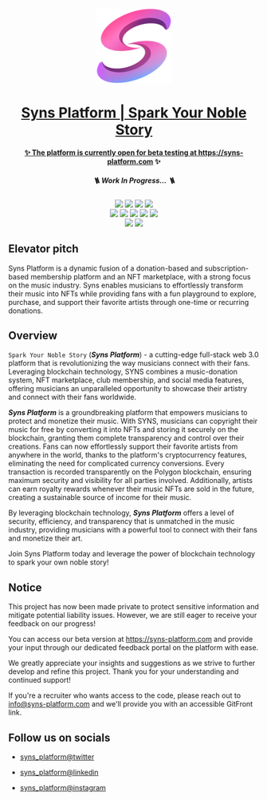<p align="center">
<br />
<a href="https://github.com/syns-platform"><img src="https://github.com/syns-platform/Syns-Platform/blob/main/brandings/main/Syns_Official_Main_Logo_V3.svg?raw=true" width="150" alt=""/>
<h1 align="center">Syns Platform | Spark Your Noble Story </h1>
<h4 align="center"> ✨ The platform is currently open for beta testing at <a href="https://syns-platform.com">https://syns-platform.com</a> ✨</h4>
<h5 align="center"> 🪜 Work In Progress... 🪜</h5>
</p>

<div align="center"> 

![](https://img.shields.io/badge/React.js-18.2.0-blue?style=flat-square&logo=react)
![](https://img.shields.io/badge/Next.js-13.1.2-blue?style=flat-square&logo=next.js)
![](https://img.shields.io/badge/TypeScript-4.8.4-blue?style=flat-square&logo=typescript)
![](https://img.shields.io/badge/Tailwindcss-3.2.2-blue?style=flat-square&logo=tailwindcss) <br />
![](https://img.shields.io/badge/Solidity-0.8.11-blue?style=flat-square&logo=solidity)
![](https://img.shields.io/badge/OpenZeppelin-4.8.0-blue?style=flat-square&logo=openzeppelin)
![](https://img.shields.io/badge/Hardhat-2.12.7-blue?style=flat-square&logo=hardhat)
![](https://img.shields.io/badge/Ethers-5.4.7-blue?style=flat-square&logo=ethersjs)
![](https://img.shields.io/badge/Mocha-9.1.0-blue?style=flat-square&logo=mocha)<br />
![](https://img.shields.io/badge/Golang-1.9.0-blue?style=flat-square&logo=go)
![](https://img.shields.io/badge/MongoDB-6.0.0-blue?style=flat-square&logo=mongodb)

</div>

## Elevator pitch
Syns Platform is a dynamic fusion of a donation-based and subscription-based membership platform and an NFT marketplace, with a strong focus on the music industry.  Syns enables musicians to effortlessly transform their music into NFTs while providing fans with a fun playground to explore, purchase, and support their favorite artists through one-time or recurring donations.

## Overview
`Spark Your Noble Story` (***Syns Platform***) - a cutting-edge full-stack web 3.0 platform that is revolutionizing the way musicians connect with their fans. Leveraging blockchain technology, SYNS combines a music-donation system, NFT marketplace, club membership, and social media features, offering musicians an unparalleled opportunity to showcase their artistry and connect with their fans worldwide.

***Syns Platform*** is a groundbreaking platform that empowers musicians to protect and monetize their music. With SYNS, musicians can copyright their music for free by converting it into NFTs and storing it securely on the blockchain, granting them complete transparency and control over their creations. Fans can now effortlessly support their favorite artists from anywhere in the world, thanks to the platform's cryptocurrency features, eliminating the need for complicated currency conversions. Every transaction is recorded transparently on the Polygon blockchain, ensuring maximum security and visibility for all parties involved. Additionally, artists can earn royalty rewards whenever their music NFTs are sold in the future, creating a sustainable source of income for their music.

By leveraging blockchain technology, ***Syns Platform*** offers a level of security, efficiency, and transparency that is unmatched in the music industry, providing musicians with a powerful tool to connect with their fans and monetize their art. 

Join Syns Platform today and leverage the power of blockchain technology to spark your own noble story!


## Notice
This project has now been made private to protect sensitive information and mitigate potential liability issues. However, we are still eager to receive your feedback on our progress!

You can access our beta version at https://syns-platform.com and provide your input through our dedicated feedback portal on the platform with ease.

We greatly appreciate your insights and suggestions as we strive to further develop and refine this project. Thank you for your understanding and continued support!

If you're a recruiter who wants access to the code, please reach out to info@syns-platform.com and we'll provide you with an accessible GitFront link.

<!--
## Project artifacts:
 
  - [NextJs Client app](https://github.com/syns-platform/client)

  - [Solidity Smart Contracts](https://github.com/syns-platform/contracts)
  
  - [Golang Restful Microservices](https://github.com/syns-platform/servers)
-->

## Follow us on socials
  - [syns_platform@twitter](https://twitter.com/syns_platform)
  
  - [syns_platform@linkedin](https://www.linkedin.com/company/syns-platform/)
  
  - [syns_platform@instagram](https://www.instagram.com/syns_platform/)

